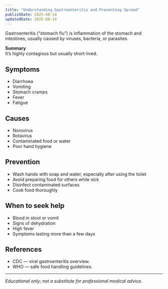 ```yaml
---
title: "Understanding Gastroenteritis and Preventing Spread"
publishDate: 2025-08-14
updatedDate: 2025-08-14
---
```


Gastroenteritis (“stomach flu”) is inflammation of the stomach and intestines, usually caused by viruses, bacteria, or parasites.

**Summary**  
It’s highly contagious but usually short-lived.

## Symptoms

- Diarrhoea  
- Vomiting  
- Stomach cramps  
- Fever  
- Fatigue

## Causes

- Norovirus  
- Rotavirus  
- Contaminated food or water  
- Poor hand hygiene

## Prevention

- Wash hands with soap and water, especially after using the toilet  
- Avoid preparing food for others while sick  
- Disinfect contaminated surfaces  
- Cook food thoroughly

## When to seek help

- Blood in stool or vomit  
- Signs of dehydration  
- High fever  
- Symptoms lasting more than a few days

## References

- CDC — viral gastroenteritis overview.  
- WHO — safe food handling guidelines.

---

*Educational only; not a substitute for professional medical advice.*
